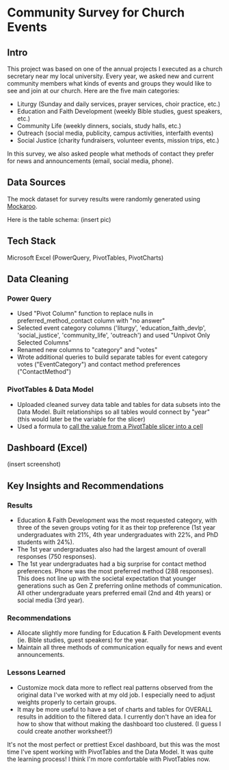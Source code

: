 # Community Survey for Church Events

## Intro

This project was based on one of the annual projects I executed as a church secretary near my local university. Every year, we asked new and current community members what kinds of events and groups they would like to see and join at our church. Here are the five main categories:

- Liturgy (Sunday and daily services, prayer services, choir practice, etc.)
- Education and Faith Development (weekly Bible studies, guest speakers, etc.)
- Community Life (weekly dinners, socials, study halls, etc.)
- Outreach (social media, publicity, campus activities, interfaith events)
- Social Justice (charity fundraisers, volunteer events, mission trips, etc.)

In this survey, we also asked people what methods of contact they prefer for news and announcements (email, social media, phone).

## Data Sources

The mock dataset for survey results were randomly generated using [Mockaroo](https://mockaroo.com/).

Here is the table schema: (insert pic)

## Tech Stack

Microsoft Excel (PowerQuery, PivotTables, PivotCharts)

## Data Cleaning

### Power Query

- Used "Pivot Column" function to replace nulls in preferred_method_contact column with "no answer"
- Selected event category columns ('liturgy', 'education_faith_devlp', 'social_justice', 'community_life', 'outreach') and used "Unpivot Only Selected Columns"
- Renamed new columns to "category" and "votes"
- Wrote additional queries to build separate tables for event category votes ("EventCategory") and contact method preferences ("ContactMethod")

### PivotTables & Data Model

- Uploaded cleaned survey data table and tables for data subsets into the Data Model. Built relationships so all tables would connect by "year" (this would later be the variable for the slicer)
- Used a formula to [call the value from a PivotTable slicer into a cell](https://techcommunity.microsoft.com/t5/excel/how-to-capture-the-selected-value-of-a-slicer-in-a-formula/m-p/3649281)

## Dashboard (Excel)

(insert screenshot) 

## Key Insights and Recommendations

### Results
- Education & Faith Development was the most requested category, with three of the seven groups voting for it as their top preference (1st year undergraduates with 21%, 4th year undergraduates with 22%, and PhD students with 24%).
- The 1st year undergraduates also had the largest amount of overall responses (750 responses).
- The 1st year undergraduates had a big surprise for contact method preferences. Phone was the most preferred method (288 responses). This does not line up with the societal expectation that younger generations such as Gen Z preferring online methods of communication. All other undergraduate years preferred email (2nd and 4th years) or social media (3rd year). 

### Recommendations
- Allocate slightly more funding for Education & Faith Development events (ie. Bible studies, guest speakers) for the year.
- Maintain all three methods of communication equally for news and event announcements.

### Lessons Learned
- Customize mock data more to reflect real patterns observed from the original data I've worked with at my old job. I especially need to adjust weights properly to certain groups. 
- It may be more useful to have a set of charts and tables for OVERALL results in addition to the filtered data. I currently don't have an idea for how to show that without making the dashboard too clustered. (I guess I could create another worksheet?)

It's not the most perfect or prettiest Excel dashboard, but this was the most time I've spent working with PivotTables and the Data Model. It was quite the learning process! I think I'm more comfortable with PivotTables now. 
